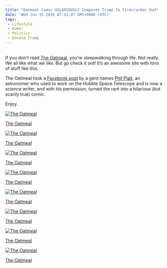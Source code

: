 ```yaml
---
title: "Oatmeal Comic HILARIOUSLY Compares Trump To Firecracker Dud"
date: "Wed Jun 15 2016 07:51:47 GMT+0000 (UTC)"
tags: 
 - Lifestyle
 - Humor
 - Politics
 - Donald Trump
---
```

<p><!--OffDef--></p><p><!--Ads1--><br>
If you don&#x2019;t read <a href="http://theoatmeal.com/comics/fireworks" onclick="__gaTracker(&apos;send&apos;, &apos;event&apos;, &apos;outbound-article&apos;, &apos;http://theoatmeal.com/comics/fireworks&apos;, &apos;The Oatmeal&apos;);">The Oatmeal</a>, you&#x2019;re sleepwalking through life. Not really. We all like what we like. But go check it out! It&#x2019;s an awesome site with tons of stuff like this.</p><p>The Oatmeal took a <a href="https://www.facebook.com/philplait/posts/10100602874891013" onclick="__gaTracker(&apos;send&apos;, &apos;event&apos;, &apos;outbound-article&apos;, &apos;https://www.facebook.com/philplait/posts/10100602874891013&apos;, &apos;Facebook post&apos;);">Facebook post</a> by a gent names <a href="https://twitter.com/BadAstronomer" onclick="__gaTracker(&apos;send&apos;, &apos;event&apos;, &apos;outbound-article&apos;, &apos;https://twitter.com/BadAstronomer&apos;, &apos;Phil Plait&apos;);">Phil Plait</a>, an astronomer who used to work on the Hubble Space Telescope and is now a science writer, and with his permission, turned the rant into a hilarious (but scarily true) comic.</p><p>Enjoy.</p><div id="attachment_137267" style="width: 710px" class="wp-caption aligncenter"><a href="//i0.wp.com/cdn.liberalamerica.org/wp-content/uploads/2016/06/12.png"><img class="size-full wp-image-137267" src="//i0.wp.com/cdn.liberalamerica.org/wp-content/uploads/2016/06/12.png?resize=700%2C475" alt=" The Oatmeal" srcset="//i0.wp.com/cdn.liberalamerica.org/wp-content/uploads/2016/06/12.png?resize=700%2C475 700w, //i0.wp.com/cdn.liberalamerica.org/wp-content/uploads/2016/06/12.png?resize=700%2C475 64w, //i0.wp.com/cdn.liberalamerica.org/wp-content/uploads/2016/06/12.png?resize=700%2C475 350w, //i0.wp.com/cdn.liberalamerica.org/wp-content/uploads/2016/06/12.png?resize=700%2C475 600w, //i0.wp.com/cdn.liberalamerica.org/wp-content/uploads/2016/06/12.png?resize=700%2C475 200w" sizes="(max-width: 700px) 100vw, 700px" data-recalc-dims="1"></a>
<p class="wp-caption-text"><a href="http://theoatmeal.com/comics/fireworks" onclick="__gaTracker(&apos;send&apos;, &apos;event&apos;, &apos;outbound-article&apos;, &apos;http://theoatmeal.com/comics/fireworks&apos;, &apos; The Oatmeal&apos;);"> The Oatmeal</a></p>
</div><div id="attachment_137266" style="width: 710px" class="wp-caption aligncenter"><a href="//i1.wp.com/cdn.liberalamerica.org/wp-content/uploads/2016/06/2.png"><img class="size-full wp-image-137266" src="//i1.wp.com/cdn.liberalamerica.org/wp-content/uploads/2016/06/2.png?resize=700%2C475" alt=" The Oatmeal" srcset="//i1.wp.com/cdn.liberalamerica.org/wp-content/uploads/2016/06/2.png?resize=700%2C475 700w, //i1.wp.com/cdn.liberalamerica.org/wp-content/uploads/2016/06/2.png?resize=700%2C475 64w, //i1.wp.com/cdn.liberalamerica.org/wp-content/uploads/2016/06/2.png?resize=700%2C475 350w, //i1.wp.com/cdn.liberalamerica.org/wp-content/uploads/2016/06/2.png?resize=700%2C475 600w, //i1.wp.com/cdn.liberalamerica.org/wp-content/uploads/2016/06/2.png?resize=700%2C475 200w" sizes="(max-width: 700px) 100vw, 700px" data-recalc-dims="1"></a>
<p class="wp-caption-text"><a href="http://theoatmeal.com/comics/fireworks" onclick="__gaTracker(&apos;send&apos;, &apos;event&apos;, &apos;outbound-article&apos;, &apos;http://theoatmeal.com/comics/fireworks&apos;, &apos; The Oatmeal&apos;);"> The Oatmeal</a></p>
</div><div id="attachment_137265" style="width: 710px" class="wp-caption aligncenter"><a href="//i1.wp.com/cdn.liberalamerica.org/wp-content/uploads/2016/06/3.png"><img class="size-full wp-image-137265" src="//i1.wp.com/cdn.liberalamerica.org/wp-content/uploads/2016/06/3.png?resize=700%2C475" alt=" The Oatmeal" srcset="//i1.wp.com/cdn.liberalamerica.org/wp-content/uploads/2016/06/3.png?resize=700%2C475 700w, //i1.wp.com/cdn.liberalamerica.org/wp-content/uploads/2016/06/3.png?resize=700%2C475 64w, //i1.wp.com/cdn.liberalamerica.org/wp-content/uploads/2016/06/3.png?resize=700%2C475 350w, //i1.wp.com/cdn.liberalamerica.org/wp-content/uploads/2016/06/3.png?resize=700%2C475 600w, //i1.wp.com/cdn.liberalamerica.org/wp-content/uploads/2016/06/3.png?resize=700%2C475 200w" sizes="(max-width: 700px) 100vw, 700px" data-recalc-dims="1"></a>
<p class="wp-caption-text"><a href="http://theoatmeal.com/comics/fireworks" onclick="__gaTracker(&apos;send&apos;, &apos;event&apos;, &apos;outbound-article&apos;, &apos;http://theoatmeal.com/comics/fireworks&apos;, &apos; The Oatmeal&apos;);"> The Oatmeal</a></p>
</div><div id="attachment_137264" style="width: 710px" class="wp-caption aligncenter"><a href="//i1.wp.com/cdn.liberalamerica.org/wp-content/uploads/2016/06/4.png"><img class="size-full wp-image-137264" src="//i1.wp.com/cdn.liberalamerica.org/wp-content/uploads/2016/06/4.png?resize=700%2C475" alt=" The Oatmeal" srcset="//i1.wp.com/cdn.liberalamerica.org/wp-content/uploads/2016/06/4.png?resize=700%2C475 700w, //i1.wp.com/cdn.liberalamerica.org/wp-content/uploads/2016/06/4.png?resize=700%2C475 64w, //i1.wp.com/cdn.liberalamerica.org/wp-content/uploads/2016/06/4.png?resize=700%2C475 350w, //i1.wp.com/cdn.liberalamerica.org/wp-content/uploads/2016/06/4.png?resize=700%2C475 600w, //i1.wp.com/cdn.liberalamerica.org/wp-content/uploads/2016/06/4.png?resize=700%2C475 200w" sizes="(max-width: 700px) 100vw, 700px" data-recalc-dims="1"></a>
<p class="wp-caption-text"><a href="http://theoatmeal.com/comics/fireworks" onclick="__gaTracker(&apos;send&apos;, &apos;event&apos;, &apos;outbound-article&apos;, &apos;http://theoatmeal.com/comics/fireworks&apos;, &apos; The Oatmeal&apos;);"> The Oatmeal</a></p>
</div><div id="attachment_137263" style="width: 710px" class="wp-caption aligncenter"><a href="//i2.wp.com/cdn.liberalamerica.org/wp-content/uploads/2016/06/5.png"><img class="size-full wp-image-137263" src="//i2.wp.com/cdn.liberalamerica.org/wp-content/uploads/2016/06/5.png?resize=700%2C475" alt=" The Oatmeal" srcset="//i2.wp.com/cdn.liberalamerica.org/wp-content/uploads/2016/06/5.png?resize=700%2C475 700w, //i2.wp.com/cdn.liberalamerica.org/wp-content/uploads/2016/06/5.png?resize=700%2C475 64w, //i2.wp.com/cdn.liberalamerica.org/wp-content/uploads/2016/06/5.png?resize=700%2C475 350w, //i2.wp.com/cdn.liberalamerica.org/wp-content/uploads/2016/06/5.png?resize=700%2C475 600w, //i2.wp.com/cdn.liberalamerica.org/wp-content/uploads/2016/06/5.png?resize=700%2C475 200w" sizes="(max-width: 700px) 100vw, 700px" data-recalc-dims="1"></a>
<p class="wp-caption-text"><a href="http://theoatmeal.com/comics/fireworks" onclick="__gaTracker(&apos;send&apos;, &apos;event&apos;, &apos;outbound-article&apos;, &apos;http://theoatmeal.com/comics/fireworks&apos;, &apos; The Oatmeal&apos;);"> The Oatmeal</a></p>
</div><p><!--Ads2--></p><div id="attachment_137262" style="width: 710px" class="wp-caption aligncenter"><a href="//i0.wp.com/cdn.liberalamerica.org/wp-content/uploads/2016/06/6.png"><img class="size-full wp-image-137262" src="//i0.wp.com/cdn.liberalamerica.org/wp-content/uploads/2016/06/6.png?resize=700%2C475" alt=" The Oatmeal" srcset="//i0.wp.com/cdn.liberalamerica.org/wp-content/uploads/2016/06/6.png?resize=700%2C475 700w, //i0.wp.com/cdn.liberalamerica.org/wp-content/uploads/2016/06/6.png?resize=700%2C475 64w, //i0.wp.com/cdn.liberalamerica.org/wp-content/uploads/2016/06/6.png?resize=700%2C475 350w, //i0.wp.com/cdn.liberalamerica.org/wp-content/uploads/2016/06/6.png?resize=700%2C475 600w, //i0.wp.com/cdn.liberalamerica.org/wp-content/uploads/2016/06/6.png?resize=700%2C475 200w" sizes="(max-width: 700px) 100vw, 700px" data-recalc-dims="1"></a>
<p class="wp-caption-text"><a href="http://theoatmeal.com/comics/fireworks" onclick="__gaTracker(&apos;send&apos;, &apos;event&apos;, &apos;outbound-article&apos;, &apos;http://theoatmeal.com/comics/fireworks&apos;, &apos; The Oatmeal&apos;);"> The Oatmeal</a></p>
</div><div id="attachment_137261" style="width: 710px" class="wp-caption aligncenter"><a href="//i2.wp.com/cdn.liberalamerica.org/wp-content/uploads/2016/06/7.png"><img class="size-full wp-image-137261" src="//i2.wp.com/cdn.liberalamerica.org/wp-content/uploads/2016/06/7.png?resize=700%2C555" alt=" The Oatmeal" srcset="//i2.wp.com/cdn.liberalamerica.org/wp-content/uploads/2016/06/7.png?resize=700%2C555 700w, //i2.wp.com/cdn.liberalamerica.org/wp-content/uploads/2016/06/7.png?resize=700%2C555 64w, //i2.wp.com/cdn.liberalamerica.org/wp-content/uploads/2016/06/7.png?resize=700%2C555 350w, //i2.wp.com/cdn.liberalamerica.org/wp-content/uploads/2016/06/7.png?resize=700%2C555 600w" sizes="(max-width: 700px) 100vw, 700px" data-recalc-dims="1"></a>
<p class="wp-caption-text"><a href="http://theoatmeal.com/comics/fireworks" onclick="__gaTracker(&apos;send&apos;, &apos;event&apos;, &apos;outbound-article&apos;, &apos;http://theoatmeal.com/comics/fireworks&apos;, &apos; The Oatmeal&apos;);"> The Oatmeal</a></p>
</div><div id="attachment_137260" style="width: 710px" class="wp-caption aligncenter"><a href="//i1.wp.com/cdn.liberalamerica.org/wp-content/uploads/2016/06/8.png"><img class="size-full wp-image-137260" src="//i1.wp.com/cdn.liberalamerica.org/wp-content/uploads/2016/06/8.png?resize=700%2C626" alt=" The Oatmeal" srcset="//i1.wp.com/cdn.liberalamerica.org/wp-content/uploads/2016/06/8.png?resize=700%2C626 700w, //i1.wp.com/cdn.liberalamerica.org/wp-content/uploads/2016/06/8.png?resize=700%2C626 64w, //i1.wp.com/cdn.liberalamerica.org/wp-content/uploads/2016/06/8.png?resize=700%2C626 350w, //i1.wp.com/cdn.liberalamerica.org/wp-content/uploads/2016/06/8.png?resize=700%2C626 600w" sizes="(max-width: 700px) 100vw, 700px" data-recalc-dims="1"></a>
<p class="wp-caption-text"><a href="http://theoatmeal.com/comics/fireworks" onclick="__gaTracker(&apos;send&apos;, &apos;event&apos;, &apos;outbound-article&apos;, &apos;http://theoatmeal.com/comics/fireworks&apos;, &apos; The Oatmeal&apos;);"> The Oatmeal</a></p>
</div>